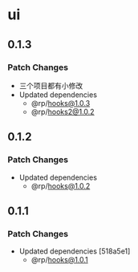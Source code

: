 # ui

## 0.1.3

### Patch Changes

- 三个项目都有小修改
- Updated dependencies
  - @rp/hooks@1.0.3
  - @rp/hooks2@1.0.2

## 0.1.2

### Patch Changes

- Updated dependencies
  - @rp/hooks@1.0.2

## 0.1.1

### Patch Changes

- Updated dependencies [518a5e1]
  - @rp/hooks@1.0.1
